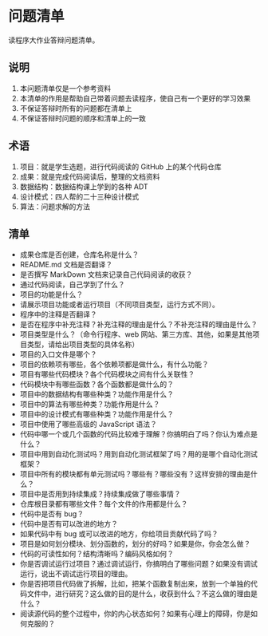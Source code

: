 # 问题清单

读程序大作业答辩问题清单。

## 说明

1. 本问题清单仅是一个参考资料  
2. 本清单的作用是帮助自己带着问题去读程序，使自己有一个更好的学习效果  
2. 不保证答辩时所有的问题都在清单上  
3. 不保证答辩时问题的顺序和清单上的一致  

## 术语

1. 项目：就是学生选题，进行代码阅读的 GitHub 上的某个代码仓库  
2. 成果：就是完成代码阅读后，整理的文档资料  
3. 数据结构：数据结构课上学到的各种 ADT 
4. 设计模式：四人帮的二十三种设计模式  
5. 算法：问题求解的方法  

## 清单

- 成果仓库是否创建，仓库名称是什么？  
- README.md 文档是否翻译？  
- 是否撰写 MarkDown 文档来记录自己代码阅读的收获？  
- 通过代码阅读，自己学到了什么？  
- 项目的功能是什么？  
- 请展示项目功能或者运行项目（不同项目类型，运行方式不同）。  
- 程序中的注释是否翻译？  
- 是否在程序中补充注释？补充注释的理由是什么？不补充注释的理由是什么？  
- 项目类型是什么？（命令行程序、web 网站、第三方库、其他，如果是其他项目类型，请给出项目类型的具体名称）  
- 项目的入口文件是哪个？  
- 项目的依赖项有哪些，各个依赖项都是做什么，有什么功能？  
- 项目有哪些代码模块？各个代码模块之间有什么关联性？  
- 代码模块中有哪些函数？各个函数都是做什么的？  
- 项目中的数据结构有哪些种类？功能作用是什么？  
- 项目中的算法有哪些种类？功能作用是什么？  
- 项目中的设计模式有哪些种类？功能作用是什么？  
- 项目中使用了哪些高级的 JavaScript 语法？  
- 代码中哪一个或几个函数的代码比较难于理解？你搞明白了吗？你认为难点是什么？  
- 项目中用到自动化测试吗？用到自动化测试框架了吗？用的是哪个自动化测试框架？  
- 项目中所有的模块都有单元测试吗？哪些有？哪些没有？这样安排的理由是什么？  
- 项目中是否用到持续集成？持续集成做了哪些事情？  
- 仓库根目录都有哪些文件？每个文件的作用都是什么？  
- 代码中是否有 bug？  
- 代码中是否有可以改进的地方？  
- 如果代码中有 bug 或可以改进的地方，你给项目贡献代码了吗？  
- 项目是如何划分模块、划分函数的，划分的好吗？如果是你，你会怎么做？  
- 代码的可读性如何？结构清晰吗？编码风格如何？  
- 你是否调试运行过项目？通过调试运行，你搞明白了哪些问题？如果没有调试运行，说出不调试运行项目的理由。  
- 你是否把项目代码做了拆解，比如，把某个函数复制出来，放到一个单独的代码文件中，进行研究？这么做的目的是什么，收获到什么？不这么做的理由是什么？  
- 阅读源代码的整个过程中，你的内心状态如何？如果有心理上的障碍，你是如何克服的？  
